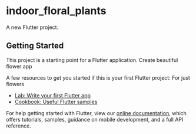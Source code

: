 # indoor_floral_plants

A new Flutter project.

## Getting Started

This project is a starting point for a Flutter application.
Create beautiful flower app

A few resources to get you started if this is your first Flutter project:
For just flowers

- [Lab: Write your first Flutter app](https://flutter.dev/docs/get-started/codelab)
- [Cookbook: Useful Flutter samples](https://flutter.dev/docs/cookbook)

For help getting started with Flutter, view our
[online documentation](https://flutter.dev/docs), which offers tutorials,
samples, guidance on mobile development, and a full API reference.
